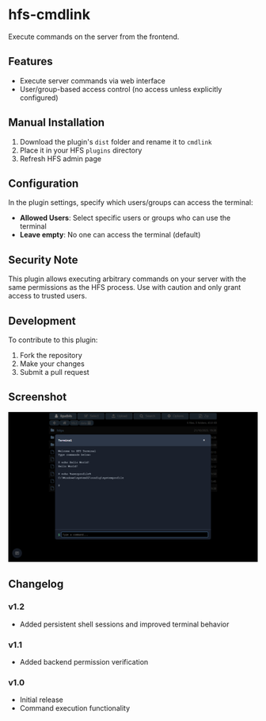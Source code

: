 # hfs-cmdlink

Execute commands on the server from the frontend.

## Features

- Execute server commands via web interface
- User/group-based access control (no access unless explicitly configured)

## Manual Installation

1. Download the plugin's `dist` folder and rename it to `cmdlink`
2. Place it in your HFS `plugins` directory
3. Refresh HFS admin page

## Configuration

In the plugin settings, specify which users/groups can access the terminal:

- **Allowed Users**: Select specific users or groups who can use the terminal
- **Leave empty**: No one can access the terminal (default)

## Security Note

This plugin allows executing arbitrary commands on your server with the same permissions as the HFS process. Use with caution and only grant access to trusted users.

## Development

To contribute to this plugin:

1. Fork the repository
2. Make your changes
3. Submit a pull request

## Screenshot

![Screenshot](./preview.png)

## Changelog

### v1.2

- Added persistent shell sessions and improved terminal behavior

### v1.1

- Added backend permission verification

### v1.0

- Initial release
- Command execution functionality

